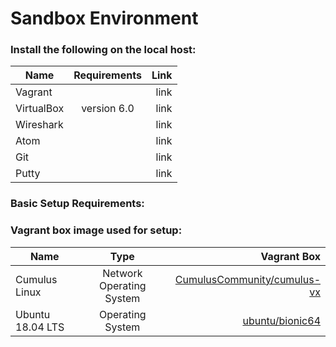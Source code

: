 # Sandbox Environment

### Install the following on the local host:

| Name          | Requirements  | Link  |
| ------------- |:-------------:| -----:|
| Vagrant       |               | link  |
| VirtualBox    | version 6.0   | link  |
| Wireshark     |               | link  |
| Atom          |               | link  |
| Git           |               | link  |
| Putty         |               | link  |

### Basic Setup Requirements:


### Vagrant box image used for setup:

| Name              | Type                     | Vagrant Box                 |
| ----------------- |:------------------------:| ---------------------------:|
| Cumulus Linux     | Network Operating System | [CumulusCommunity/cumulus-vx](https://app.vagrantup.com/CumulusCommunity/boxes/cumulus-vx)|
| Ubuntu 18.04 LTS  | Operating System         | [ubuntu/bionic64](https://app.vagrantup.com/ubuntu/boxes/bionic64)|

